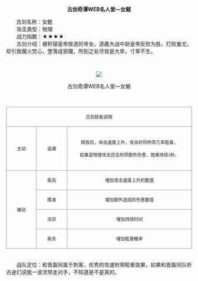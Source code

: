  <p style="TEXT-ALIGN:center"><B>古剑奇谭WEB名人堂—女魃</B>
 
<p>&nbsp;&nbsp;&nbsp;&nbsp;&nbsp;&nbsp;&nbsp;古剑名称：女魃<br>　　攻击类型：物理<br>　　战力指数：★★★★<br>　　古剑介绍：被轩辕皇帝放逐的帝女，逐鹿大战中助皇帝反败为胜，打败蚩尤，却引致魔火焚心，堕落成邪魔，所到之处尽皆是大旱，寸草不生。</p><p>&nbsp;</p><p style="text-align: center;"><img src="http://dev.36b.me/current/gjqt/img/resource/507.jpg"></p><p style="text-align: center;">古剑奇谭WEB名人堂—女魃</p><p>&nbsp;</p><table width="529"><tbody><tr style="height: 41px;"><td style="padding: 1px; border: 1px solid rgb(150, 150, 150);" colspan="3" valign="middle" width="529"><p style="text-align: center;"><span style="font-family: 宋体; font-size: 12px;">古剑技能说明</span></p></td></tr><tr style="height: 119px;"><td style="border-width: medium 1px 1px; border-style: none solid solid; border-color: currentColor rgb(150, 150, 150) rgb(150, 150, 150); padding: 1px;" valign="middle" width="83"><p style="text-align: center;"><span style="font-family: 宋体; font-size: 12px;">主动</span></p></td><td style="border-width: 1px 1px 1px medium; border-style: solid solid solid none; border-color: rgb(150, 150, 150) rgb(150, 150, 150) rgb(150, 150, 150) currentColor; padding: 1px;" valign="middle" width="87"><p style="text-align: center;"><span style="font-family: 宋体; font-size: 12px;">追魂</span></p></td><td style="border-width: 1px 1px 1px medium; border-style: solid solid solid none; border-color: rgb(150, 150, 150) rgb(150, 150, 150) rgb(150, 150, 150) currentColor; padding: 1px;" valign="middle" width="359"><p style="text-align: center;"><span style="font-family: 宋体; font-size: 12px;">释放后，攻击速度上升，攻击时将附带几率眩晕，</span></p><p style="text-align: center;"><span style="font-family: 宋体; font-size: 12px;">如果是物理攻击还会附带额外伤害，效果持续<span style="font-family: Times New Roman;">5</span><span style="font-family: 宋体;">秒。</span></span></p></td></tr><tr style="height: 41px;"><td style="border-width: medium 1px 1px; border-style: none solid solid; border-color: currentColor rgb(150, 150, 150) rgb(150, 150, 150); padding: 1px;" rowspan="4" valign="middle" width="83"><p style="text-align: center;"><span style="font-family: 宋体; font-size: 12px;">被动</span></p></td><td style="border-width: medium 1px 1px medium; border-style: none solid solid none; border-color: currentColor rgb(150, 150, 150) rgb(150, 150, 150) currentColor; padding: 1px;" valign="middle" width="87"><p style="text-align: center;"><span style="font-family: 宋体; font-size: 12px;">疾风</span></p></td><td style="border-width: medium 1px 1px medium; border-style: none solid solid none; border-color: currentColor rgb(150, 150, 150) rgb(150, 150, 150) currentColor; padding: 1px;" valign="middle" width="359"><p style="text-align: center;"><span style="font-family: 宋体; font-size: 12px;">增加攻击速度上升的数值</span></p></td></tr><tr style="height: 41px;"><td style="border-width: medium 1px 1px medium; border-style: none solid solid none; border-color: currentColor rgb(150, 150, 150) rgb(150, 150, 150) currentColor; padding: 1px;" valign="middle" width="87"><p style="text-align: center;"><span style="font-family: 宋体; font-size: 12px;">精准</span></p></td><td style="border-width: medium 1px 1px medium; border-style: none solid solid none; border-color: currentColor rgb(150, 150, 150) rgb(150, 150, 150) currentColor; padding: 1px;" valign="middle" width="359"><p style="text-align: center;"><span style="font-family: 宋体; font-size: 12px;">增加额外造成的伤害数值</span></p></td></tr><tr style="height: 41px;"><td style="border-width: medium 1px 1px medium; border-style: none solid solid none; border-color: currentColor rgb(150, 150, 150) rgb(150, 150, 150) currentColor; padding: 1px;" valign="middle" width="87"><p style="text-align: center;"><span style="font-family: 宋体; font-size: 12px;">法宗</span></p></td><td style="border-width: medium 1px 1px medium; border-style: none solid solid none; border-color: currentColor rgb(150, 150, 150) rgb(150, 150, 150) currentColor; padding: 1px;" valign="middle" width="359"><p style="text-align: center;"><span style="font-family: 宋体; font-size: 12px;">增加持续时间</span></p></td></tr><tr style="height: 42px;"><td style="border-width: medium 1px 1px medium; border-style: none solid solid none; border-color: currentColor rgb(150, 150, 150) rgb(150, 150, 150) currentColor; padding: 1px;" valign="middle" width="87"><p style="text-align: center;"><span style="font-family: 宋体; font-size: 12px;">疾杀</span></p></td><td style="border-width: medium 1px 1px medium; border-style: none solid solid none; border-color: currentColor rgb(150, 150, 150) rgb(150, 150, 150) currentColor; padding: 1px;" valign="middle" width="359"><p style="text-align: center;"><span style="font-family: 宋体; font-size: 12px;">增加眩晕概率</span></p></td></tr></tbody></table><p><br>　　战队定位：和晋磊同属于刺客，优秀的攻速附带眩晕效果，如果和晋磊同队听古迷们说能一波流带走对手，不知道是不是真的。</p>